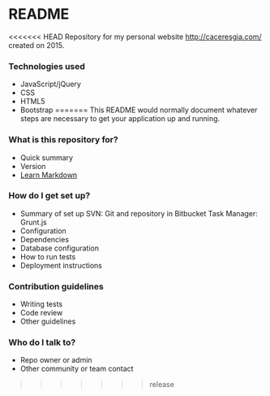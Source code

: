 # README #

<<<<<<< HEAD
Repository for my personal website http://caceresgia.com/ created on 2015.

### Technologies used  ###
* JavaScript/jQuery
* CSS
* HTML5
* Bootstrap
=======
This README would normally document whatever steps are necessary to get your application up and running.

### What is this repository for? ###

* Quick summary
* Version
* [Learn Markdown](https://bitbucket.org/tutorials/markdowndemo)

### How do I get set up? ###


* Summary of set up
   SVN: Git and repository in Bitbucket
   Task Manager: Grunt.js
* Configuration
* Dependencies
* Database configuration
* How to run tests
* Deployment instructions

### Contribution guidelines ###

* Writing tests
* Code review
* Other guidelines

### Who do I talk to? ###

* Repo owner or admin
* Other community or team contact
>>>>>>> release

